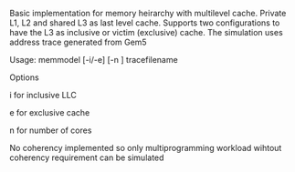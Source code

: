 Basic implementation for memory heirarchy with multilevel cache. Private L1, L2 and shared L3 as last level cache.
Supports two configurations to have the L3 as inclusive or victim (exclusive) cache.
The simulation uses address trace generated from Gem5

Usage: memmodel [-i/-e] [-n <number>] tracefilename

Options

i for inclusive LLC

e for exclusive cache

n for number of cores

No coherency implemented so only multiprogramming workload wihtout coherency requirement can be simulated
